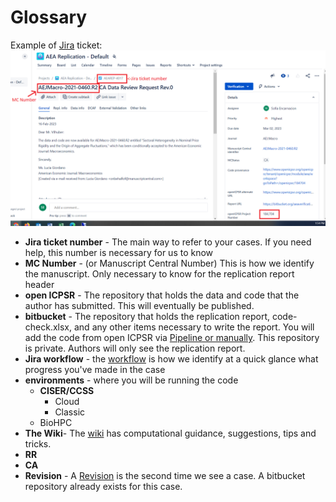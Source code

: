 # Glossary

Example of [Jira](https://aeadataeditors.atlassian.net/jira/dashboards/10100) ticket:
![Example of Jira ticket](images/jira-ticket.png)

- **Jira ticket number** - The main way to refer to your cases. If you need help, this number is necessary for us to know
- **MC Number** - (or Manuscript Central Number) This is how we identify the manuscript. Only necessary to know for the replication report header
- **open ICPSR** - The repository that holds the data and code that the author has submitted. This will eventually be published.
- **bitbucket** - The repository that holds the replication report, code-check.xlsx, and any other items necessary to write the report. You will add the code from open ICPSR via [Pipeline or manually](https://labordynamicsinstitute.github.io/ldilab-manual/11-01-workflow-in-progress.html#ingesting-author-materials). This repository is private. Authors will only see the replication report.
- **Jira workflow** - the [workflow](https://labordynamicsinstitute.github.io/ldilab-manual/11-00-jira-workflow.html) is how we identify at a quick glance what progress you've made in the case
- **environments** - where you will be running the code
    - **CISER/CCSS**
        - Cloud
        - Classic
    - BioHPC
- **The Wiki**- The [wiki](https://github.com/labordynamicsinstitute/replicability-training/wiki) has computational guidance, suggestions, tips and tricks. 
- **RR**
- **CA**
- **Revision** - A [Revision](https://labordynamicsinstitute.github.io/ldilab-manual/12-jira-revision-guidance.html) is the second time we see a case. A bitbucket repository already exists for this case.